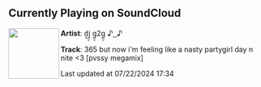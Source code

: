 ## Currently Playing on SoundCloud

[<img align="left" width="100" src="https://i1.sndcdn.com/artworks-T4jvY0BMkzHo9zOA-vnnH8w-t500x500.jpg">](https://soundcloud.com/djg2g/365-but-now-im-feeling-like-a-nasty-partygirl-day-n-nite-3-pvssy-megamix)

**Artist**: d̤̮j̤̮ g̤̮2g̤̮ ♪ ͜ ♪ 

**Track**: 365 but now i'm feeling like a nasty partygirl day n nite <3 [pvssy megamix]

Last updated at 07/22/2024 17:34
